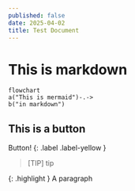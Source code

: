 ```yaml
---
published: false
date: 2025-04-02
title: Test Document
---
```

# This is markdown

```mermaid
flowchart
a("This is mermaid")-.->
b("in markdown")
```
## This is a button 

Button!
{: .label .label-yellow }

>[TIP]
>tip

{: .highlight }
A paragraph



